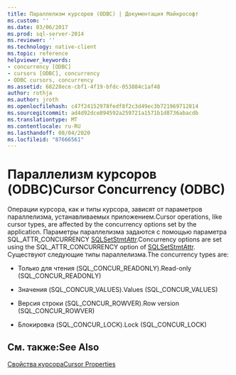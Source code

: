 ```yaml
---
title: Параллелизм курсоров (ODBC) | Документация Майкрософт
ms.custom: ''
ms.date: 03/06/2017
ms.prod: sql-server-2014
ms.reviewer: ''
ms.technology: native-client
ms.topic: reference
helpviewer_keywords:
- concurrency [ODBC]
- cursors [ODBC], concurrency
- ODBC cursors, concurrency
ms.assetid: 68228ece-cbf1-4f19-bfdc-053884c1af48
author: rothja
ms.author: jroth
ms.openlocfilehash: c47f24152978fedf8f2c3d49ec3b721969712814
ms.sourcegitcommit: ad4d92dce894592a259721a1571b1d8736abacdb
ms.translationtype: MT
ms.contentlocale: ru-RU
ms.lasthandoff: 08/04/2020
ms.locfileid: "87666561"
---
```

# <a name="cursor-concurrency-odbc"></a><span data-ttu-id="1f9c8-102">Параллелизм курсоров (ODBC)</span><span class="sxs-lookup"><span data-stu-id="1f9c8-102">Cursor Concurrency (ODBC)</span></span>
  <span data-ttu-id="1f9c8-103">Операции курсора, как и типы курсора, зависят от параметров параллелизма, устанавливаемых приложением.</span><span class="sxs-lookup"><span data-stu-id="1f9c8-103">Cursor operations, like cursor types, are affected by the concurrency options set by the application.</span></span> <span data-ttu-id="1f9c8-104">Параметры параллелизма задаются с помощью параметра SQL_ATTR_CONCURRENCY [SQLSetStmtAttr](../../native-client-odbc-api/sqlsetstmtattr.md).</span><span class="sxs-lookup"><span data-stu-id="1f9c8-104">Concurrency options are set using the SQL_ATTR_CONCURRENCY option of [SQLSetStmtAttr](../../native-client-odbc-api/sqlsetstmtattr.md).</span></span> <span data-ttu-id="1f9c8-105">Существуют следующие типы параллелизма.</span><span class="sxs-lookup"><span data-stu-id="1f9c8-105">The concurrency types are:</span></span>  
  
-   <span data-ttu-id="1f9c8-106">Только для чтения (SQL_CONCUR_READONLY).</span><span class="sxs-lookup"><span data-stu-id="1f9c8-106">Read-only (SQL_CONCUR_READONLY)</span></span>  
  
-   <span data-ttu-id="1f9c8-107">Значения (SQL_CONCUR_VALUES).</span><span class="sxs-lookup"><span data-stu-id="1f9c8-107">Values (SQL_CONCUR_VALUES)</span></span>  
  
-   <span data-ttu-id="1f9c8-108">Версия строки (SQL_CONCUR_ROWVER).</span><span class="sxs-lookup"><span data-stu-id="1f9c8-108">Row version (SQL_CONCUR_ROWVER)</span></span>  
  
-   <span data-ttu-id="1f9c8-109">Блокировка (SQL_CONCUR_LOCK).</span><span class="sxs-lookup"><span data-stu-id="1f9c8-109">Lock (SQL_CONCUR_LOCK)</span></span>  
  
## <a name="see-also"></a><span data-ttu-id="1f9c8-110">См. также:</span><span class="sxs-lookup"><span data-stu-id="1f9c8-110">See Also</span></span>  
 [<span data-ttu-id="1f9c8-111">Свойства курсора</span><span class="sxs-lookup"><span data-stu-id="1f9c8-111">Cursor Properties</span></span>](cursor-properties.md)  
  
  
